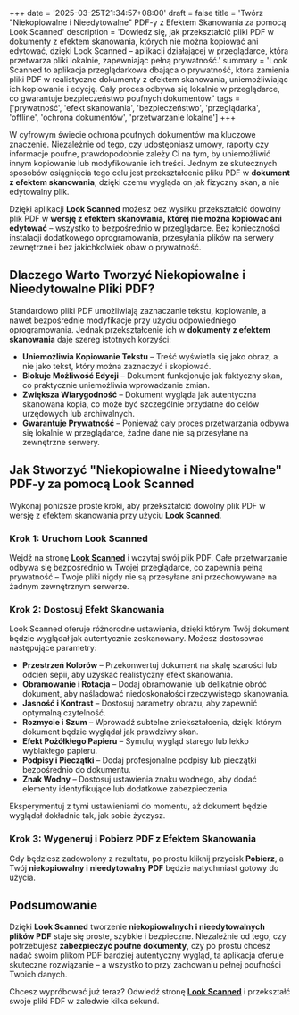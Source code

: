 +++
date = '2025-03-25T21:34:57+08:00'
draft = false
title = 'Twórz "Niekopiowalne i Nieedytowalne" PDF-y z Efektem Skanowania za pomocą Look Scanned'
description = 'Dowiedz się, jak przekształcić pliki PDF w dokumenty z efektem skanowania, których nie można kopiować ani edytować, dzięki Look Scanned – aplikacji działającej w przeglądarce, która przetwarza pliki lokalnie, zapewniając pełną prywatność.'
summary = 'Look Scanned to aplikacja przeglądarkowa dbająca o prywatność, która zamienia pliki PDF w realistyczne dokumenty z efektem skanowania, uniemożliwiając ich kopiowanie i edycję. Cały proces odbywa się lokalnie w przeglądarce, co gwarantuje bezpieczeństwo poufnych dokumentów.'
tags = ['prywatność', 'efekt skanowania', 'bezpieczeństwo', 'przeglądarka', 'offline', 'ochrona dokumentów', 'przetwarzanie lokalne']
+++

W cyfrowym świecie ochrona poufnych dokumentów ma kluczowe znaczenie. Niezależnie od tego, czy udostępniasz umowy, raporty czy informacje poufne, prawdopodobnie zależy Ci na tym, by uniemożliwić innym kopiowanie lub modyfikowanie ich treści. Jednym ze skutecznych sposobów osiągnięcia tego celu jest przekształcenie pliku PDF w **dokument z efektem skanowania**, dzięki czemu wygląda on jak fizyczny skan, a nie edytowalny plik.

Dzięki aplikacji **Look Scanned** możesz bez wysiłku przekształcić dowolny plik PDF w **wersję z efektem skanowania, której nie można kopiować ani edytować** – wszystko to bezpośrednio w przeglądarce. Bez konieczności instalacji dodatkowego oprogramowania, przesyłania plików na serwery zewnętrzne i bez jakichkolwiek obaw o prywatność.

## Dlaczego Warto Tworzyć Niekopiowalne i Nieedytowalne Pliki PDF?

Standardowo pliki PDF umożliwiają zaznaczanie tekstu, kopiowanie, a nawet bezpośrednie modyfikacje przy użyciu odpowiedniego oprogramowania. Jednak przekształcenie ich w **dokumenty z efektem skanowania** daje szereg istotnych korzyści:

- **Uniemożliwia Kopiowanie Tekstu** – Treść wyświetla się jako obraz, a nie jako tekst, który można zaznaczyć i skopiować.
- **Blokuje Możliwość Edycji** – Dokument funkcjonuje jak faktyczny skan, co praktycznie uniemożliwia wprowadzanie zmian.
- **Zwiększa Wiarygodność** – Dokument wygląda jak autentyczna skanowana kopia, co może być szczególnie przydatne do celów urzędowych lub archiwalnych.
- **Gwarantuje Prywatność** – Ponieważ cały proces przetwarzania odbywa się lokalnie w przeglądarce, żadne dane nie są przesyłane na zewnętrzne serwery.

## Jak Stworzyć "Niekopiowalne i Nieedytowalne" PDF-y za pomocą Look Scanned

Wykonaj poniższe proste kroki, aby przekształcić dowolny plik PDF w wersję z efektem skanowania przy użyciu **Look Scanned**.

### Krok 1: Uruchom Look Scanned

Wejdź na stronę **[Look Scanned](https://lookscanned.io)** i wczytaj swój plik PDF. Całe przetwarzanie odbywa się bezpośrednio w Twojej przeglądarce, co zapewnia pełną prywatność – Twoje pliki nigdy nie są przesyłane ani przechowywane na żadnym zewnętrznym serwerze.

### Krok 2: Dostosuj Efekt Skanowania

Look Scanned oferuje różnorodne ustawienia, dzięki którym Twój dokument będzie wyglądał jak autentycznie zeskanowany. Możesz dostosować następujące parametry:

- **Przestrzeń Kolorów** – Przekonwertuj dokument na skalę szarości lub odcień sepii, aby uzyskać realistyczny efekt skanowania.
- **Obramowanie i Rotacja** – Dodaj obramowanie lub delikatnie obróć dokument, aby naśladować niedoskonałości rzeczywistego skanowania.
- **Jasność i Kontrast** – Dostosuj parametry obrazu, aby zapewnić optymalną czytelność.
- **Rozmycie i Szum** – Wprowadź subtelne zniekształcenia, dzięki którym dokument będzie wyglądał jak prawdziwy skan.
- **Efekt Pożółkłego Papieru** – Symuluj wygląd starego lub lekko wyblakłego papieru.
- **Podpisy i Pieczątki** – Dodaj profesjonalne podpisy lub pieczątki bezpośrednio do dokumentu.
- **Znak Wodny** – Dostosuj ustawienia znaku wodnego, aby dodać elementy identyfikujące lub dodatkowe zabezpieczenia.

Eksperymentuj z tymi ustawieniami do momentu, aż dokument będzie wyglądał dokładnie tak, jak sobie życzysz.

### Krok 3: Wygeneruj i Pobierz PDF z Efektem Skanowania

Gdy będziesz zadowolony z rezultatu, po prostu kliknij przycisk **Pobierz**, a Twój **niekopiowalny i nieedytowalny PDF** będzie natychmiast gotowy do użycia.

## Podsumowanie

Dzięki **Look Scanned** tworzenie **niekopiowalnych i nieedytowalnych plików PDF** staje się proste, szybkie i bezpieczne. Niezależnie od tego, czy potrzebujesz **zabezpieczyć poufne dokumenty**, czy po prostu chcesz nadać swoim plikom PDF bardziej autentyczny wygląd, ta aplikacja oferuje skuteczne rozwiązanie – a wszystko to przy zachowaniu pełnej poufności Twoich danych.

Chcesz wypróbować już teraz? Odwiedź stronę **[Look Scanned](https://lookscanned.io)** i przekształć swoje pliki PDF w zaledwie kilka sekund.
